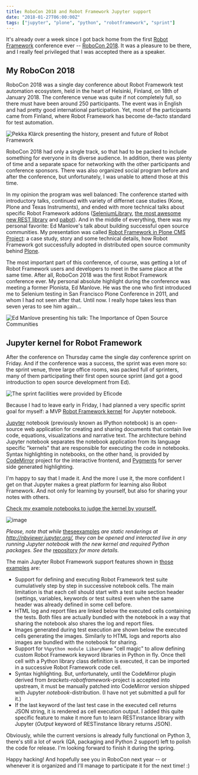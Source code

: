 ```yaml
---
title: RoboCon 2018 and Robot Framework Jupyter support
date: "2018-01-27T06:00:00Z"
tags: ["jupyter", "plone", "python", "robotframework", "sprint"]
---
```


It\'s already over a week since I got back home from the first [Robot
Framework](https://robotframework.org/) conference ever -- [RoboCon
2018](https://robocon.io/). It was a pleasure to be there, and I really
feel privileged that I was accepted there as a speaker.

My RoboCon 2018
---------------

RoboCon 2018 was a single day conference about Robot Framework test
automation ecosystem, held in the heart of Helsinki, Finland, on 18th of
January 2018. The conference venue was quite if not completely full, so
there must have been around 250 participants. The event was in English
and had pretty good international participation. Yet, most of the
participants came from Finland, where Robot Framework has become
de-facto standard for test automation.

![*Pekka Klärck presenting the history, present and future of Robot
Framework*](LND_8D2D2079-6B5F-4DC1-A14C-6D30182A63FB.JPG)

RoboCon 2018 had only a single track, so that had to be packed to
include something for everyone in its diverse audience. In addition,
there was plenty of time and a separate space for networking with the
other participants and conference sponsors. There was also organized
social program before and after the conference, but unfortunately, I was
unable to attend those at this time.

In my opinion the program was well balanced: The conference started with
introductory talks, continued with variety of differnet case studies
(Kone, Plone and Texas Instruments), and ended with more technical talks
about specific Robot Framework addons
([SeleniumLibrary](https://github.com/robotframework/SeleniumLibrary),
[the most awesome new REST
library](https://github.com/asyrjasalo/RESTinstance) and
[pabot](https://github.com/mkorpela/pabot)). And in the middle of
everything, there was my personal favorite: Ed Manlove\'s talk about
building successful open source communities. My presentation was called
[Robot Framework in Plone CMS
Project](https://datakurre.github.io/robocon2018/index.html): a case
study, story and some technical details, how Robot Framework got
successfully adopted in distributed open source community behind
[Plone](https://plone.com).

The most important part of this conference, of course, was getting a lot
of Robot Framework users and developers to meet in the same place at the
same time. After all, RoboCon 2018 was the first Robot Framework
conference ever. My personal absolute highlight during the conference
was meeting a former Plonista, Ed Manlove. He was the one who first
introduced me to Selenium testing in San Francisco Plone Conference in
2011, and whom I had not seen after that. Until now. I really hope takes
less than seven yeras to see him again\...

![*Ed Manlove presenting his talk: The Importance of Open Source
Communities*](IMG_6460.JPG)

Jupyter kernel for Robot Framework
----------------------------------

After the conference on Thursday came the single day conference sprint
on Friday. And if the conference was a success, the sprint was even more
so: the sprint venue, three large office rooms, was packed full of
sprinters, many of them participating their first open source sprint
(and got a good introduction to open source development from Ed).

![*The sprint facilities were provided by
Eficode*](IMG_6482.JPG)

Because I had to leave early in Friday, I had planned a very specific
sprint goal for myself: a MVP [Robot Framework
kernel](https://github.com/datakurre/robotkernel) for Jupyter notebook.

[Jupyter](https://jupyter.org) notebook (previously known as IPython
notebook) is an open-source web application for creating and sharing
documents that contain live code, equations, visualizations and
narrative text. The architecture behind Jupyter notebook separates the
notebook application from its language specific "kernels" that are
responsible for executing the code in notebooks. Syntax highlighting in
notebooks, on the other hand, is provided by
[CodeMirror](https://codemirror.net/) project for the interactive
frontend, and [Pygments](http://pygments.org/) for server side generated
highlighting.

I\'m happy to say that I made it. And the more I use it, the more
confident I get on that Jupyter makes a great platform for learning also
Robot Framework. And not only for learning by yourself, but also for
sharing your notes with others.

[Check my example notebooks to judge the kernel by
yourself.](http://nbviewer.jupyter.org/github/datakurre/robotkernel/tree/master/examples/)

![image](Screenshot-2018-1-27%2BNotebook%2Bon%2Bnbviewer.png)

*Please, note that while*
[theseexamples](http://nbviewer.jupyter.org/github/datakurre/robotkernel/tree/master/examples/)
*are static renderings at http://nbviewer.jupyter.org/, they can be
opened and interacted live in any running Jupyter notebook with the new
kernel and required Python packages. See the*
[repository](https://github.com/datakurre/robotkernel) *for more
details.*

The main Jupyter Robot Framework support features shown in [those
examples](http://nbviewer.jupyter.org/github/datakurre/robotkernel/tree/master/examples/)
are:

-   Support for defining and executing Robot Framework test suite
    cumulatively step by step in successive notebook cells. The main
    limitation is that each cell should start with a test suite section
    header (settings, variables, keywords or test suites) even when the
    same header was already defined in some cell before.
-   HTML log and report files are linked below the executed cells
    containing the tests. Both files are actually bundled with the
    notebook in a way that sharing the notebook also shares the log and
    report files.
-   Images generated during test execution are shown below the executed
    cells generating the images. Similarly to HTML logs and reports also
    images are bundled with the notebook for sharing.
-   Support for `%%python module LibaryName` "cell magic" to allow
    defining custom Robot Framework keyword libraries in Python in fly.
    Once thell cell with a Python library class definition is executed,
    it can be imported in a successive Robot Framework code cell.
-   Syntax highlighting. But, unfortunately, until the CodeMirror plugin
    derived from *brackets-robotframework*-project is accepted into
    upstream, it must be manually patched into CodeMirror version
    shipped with Jupyter *notebook*-distribution. (I have not yet
    submitted a pull for it.)
-   If the last keyword of the last test case in the executed cell
    returns JSON string, it is rendered as cell execution output. I
    added this quite specific feature to make it more fun to learn
    RESTinstance library with Jupyter (*Output* keyword of RESTinstance
    library returns JSON).

Obviously, while the current versions is already fully functional on
Python 3, there\'s still a lot of work (QA, packaging and Python 2
support) left to polish the code for release. I\'m looking forward to
finish it during the spring.

Happy hacking! And hopefully see you in RoboCon next year -- or whenever
it is organized and I\'ll manage to participate it for the next time! :)
